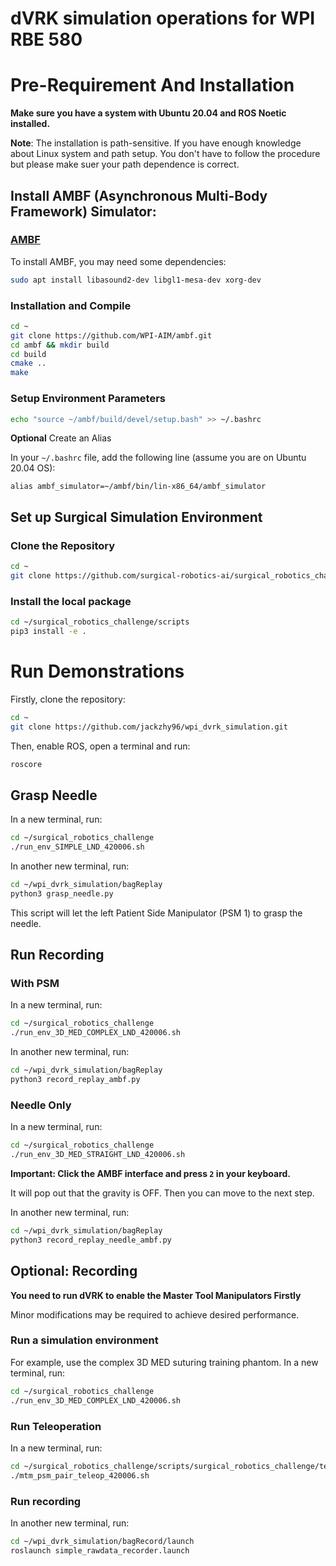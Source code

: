 # dVRK simulation operations for WPI RBE 580

# Pre-Requirement And Installation

**Make sure you have a system with Ubuntu 20.04 and ROS Noetic installed.**

**Note**: The installation is path-sensitive. If you have enough knowledge about Linux system and path setup. 
You don't have to follow the procedure but please make suer your path dependence is correct.

## Install AMBF (Asynchronous Multi-Body Framework) Simulator:

### [AMBF](https://github.com/WPI-AIM/ambf)

To install AMBF, you may need some dependencies:

```bash
sudo apt install libasound2-dev libgl1-mesa-dev xorg-dev
```

### Installation and Compile

```bash
cd ~
git clone https://github.com/WPI-AIM/ambf.git
cd ambf && mkdir build
cd build
cmake ..
make
```

### Setup Environment Parameters

```bash
echo "source ~/ambf/build/devel/setup.bash" >> ~/.bashrc
```

**Optional** Create an Alias

In your `~/.bashrc` file, add the following line (assume you are on Ubuntu 20.04 OS):

```
alias ambf_simulator=~/ambf/bin/lin-x86_64/ambf_simulator
```

## Set up Surgical Simulation Environment

### Clone the Repository

```bash
cd ~
git clone https://github.com/surgical-robotics-ai/surgical_robotics_challenge.git
```

### Install the local package

```bash
cd ~/surgical_robotics_challenge/scripts
pip3 install -e .
```

# Run Demonstrations

Firstly, clone the repository:

```bash
cd ~
git clone https://github.com/jackzhy96/wpi_dvrk_simulation.git
```


Then, enable ROS, open a terminal and run:

```bash
roscore
```

## Grasp Needle

In a new terminal, run:

```bash
cd ~/surgical_robotics_challenge
./run_env_SIMPLE_LND_420006.sh
```

In another new terminal, run:

```bash
cd ~/wpi_dvrk_simulation/bagReplay
python3 grasp_needle.py
```

This script will let the left Patient Side Manipulator (PSM 1) to grasp the needle.

## Run Recording

### With PSM

In a new terminal, run:

```bash
cd ~/surgical_robotics_challenge
./run_env_3D_MED_COMPLEX_LND_420006.sh
```

In another new terminal, run:

```bash
cd ~/wpi_dvrk_simulation/bagReplay
python3 record_replay_ambf.py
```

### Needle Only

In a new terminal, run:

```bash
cd ~/surgical_robotics_challenge
./run_env_3D_MED_STRAIGHT_LND_420006.sh
```

**Important: Click the AMBF interface and press `2` in your keyboard.**

It will pop out that the gravity is OFF. Then you can move to the next step.

In another new terminal, run:

```bash
cd ~/wpi_dvrk_simulation/bagReplay
python3 record_replay_needle_ambf.py
```

## Optional: Recording

**You need to run dVRK to enable the Master Tool Manipulators Firstly**

Minor modifications may be required to achieve desired performance.

### Run a simulation environment

For example, use the complex 3D MED suturing training phantom. In a new terminal, run:

```bash
cd ~/surgical_robotics_challenge
./run_env_3D_MED_COMPLEX_LND_420006.sh
```

### Run Teleoperation

In a new terminal, run:

```bash
cd ~/surgical_robotics_challenge/scripts/surgical_robotics_challenge/teleoperation
./mtm_psm_pair_teleop_420006.sh
```

### Run recording

In another new terminal, run: 
```bash
cd ~/wpi_dvrk_simulation/bagRecord/launch
roslaunch simple_rawdata_recorder.launch
```